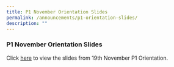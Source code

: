 ```yaml
---
title: P1 November Orientation Slides
permalink: /announcements/p1-orientation-slides/
description: ""
---
```

### P1 November Orientation Slides

Click [here](https://drive.google.com/file/d/1E8IB22Pe12X7bziP94IpyN_5e_pZXDuF/view?usp=sharing) to view the slides from 19th November P1 Orientation.